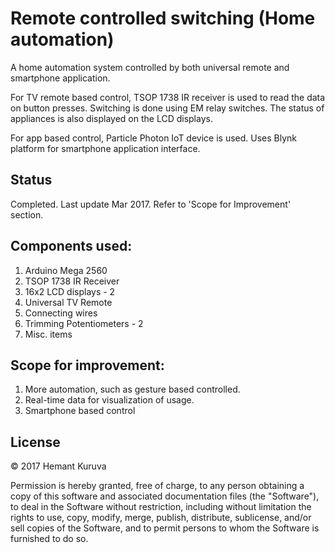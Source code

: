 # Remote controlled switching (Home automation)
A home automation system controlled by both universal remote and smartphone application. 

For TV remote based control, TSOP 1738 IR receiver is used to read the data on button presses. Switching is done using EM relay switches. The status of appliances is also displayed on the LCD displays.

For app based control, Particle Photon IoT device is used. Uses Blynk platform for smartphone application interface.

## Status
Completed. Last update Mar 2017. Refer to 'Scope for Improvement' section.

## Components used:
1. Arduino Mega 2560
2. TSOP 1738 IR Receiver
3. 16x2 LCD displays - 2
4. Universal TV Remote
5. Connecting wires
6. Trimming Potentiometers - 2
7. Misc. items

## Scope for improvement:
1. More automation, such as gesture based controlled.
2. Real-time data for visualization of usage.
3. Smartphone based control

## License
&copy; 2017 Hemant Kuruva

Permission is hereby granted, free of charge, to any person obtaining a copy of this software and associated documentation files (the "Software"), to deal in the Software without restriction, including without limitation the rights to use, copy, modify, merge, publish, distribute, sublicense, and/or sell copies of the Software, and to permit persons to whom the Software is furnished to do so.
